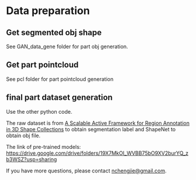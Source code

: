 # Data preparation

## Get segmented obj shape
See GAN_data_gene folder for part obj generation.
## Get part pointcloud
See pcl folder for part pointcloud generation
## final part dataset generation
Use the other python code.

The raw dataset is from [A Scalable Active Framework
for Region Annotation in 3D Shape Collections](https://cs.stanford.edu/~ericyi/project_page/part_annotation/) to obtain segmentation label and ShapeNet to obtain obj file.


The link of pre-trained models:<br>
https://drive.google.com/drive/folders/19X7MkOI_WVBB75bO9XV2burYQ_zb3WSZ?usp=sharing

If you have more questions, please contact nchengjie@gmail.com.

